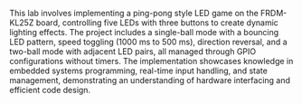 This lab involves implementing a ping-pong style LED game on the FRDM-KL25Z board, controlling five LEDs with three buttons to create dynamic lighting effects. The project includes a single-ball mode with a bouncing LED pattern, speed toggling (1000 ms to 500 ms), direction reversal, and a two-ball mode with adjacent LED pairs, all managed through GPIO configurations without timers. The implementation showcases knowledge in embedded systems programming, real-time input handling, and state management, demonstrating an understanding of hardware interfacing and efficient code design.
